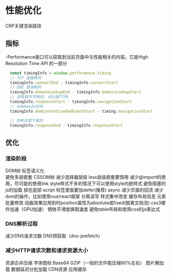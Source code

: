 # 性能优化

CRP关键渲染路径

## 指标

-Performance接口可以获取到当前页面中与性能相关的内容。它是High Resolution Time API 的一部分

```js
  const timingInfo = window.performance.timing
  // TCP 连接耗时
  timingInfo.connectEnd - timingInfo.connectStart
  // DNS 查询耗时
  timingInfo.domainLookupEnd - timingInfo.domainLookupStart
  // 获取首字节耗时，也叫做TTFB
  timingInfo.responseStart - timingInfo.navigationStart
  // domReady时间
  timingInfo.domContentLoadedEventStart - timing.navigationStart

  // DOM资源下载的
  timingInfo.responseEnd - timingInfo.responseStart
```

## 优化

### 渲染阶段

DOM树
  标签语义化  
  避免多层嵌套
CSSOM树
  减少选择器层级
  less层级嵌套要慎用
  减少@import的使用，尽可能的使用link
  style样式不多的情况下可以使用style内嵌样式
避免阻塞的js的加载
  放在底部  script 标签里面要加defer(推荐) async
减少页面的回流
  减少dom的操作，比如使用vue/react框架
  分离读写
  样式集中改变
  缓存布局信息
  元素批量修改
  动画效果应用到时position属性为absolute或fixed(脱离文档流)
  css3硬件加速（GPU加速）
  牺牲平滑度换取速度
  避免table布局和使用css的js表达式

### DNS解析过程

减少DNS请求次数
DNS预获取（dns-prefetch）

### 减少HTTP请求次数和请求资源大小

资源合并压缩
字体图标
Base64
GZIP（一般的文件能压缩60%左右）
图片懒加载
数据延迟分批加载
CDN资源
应用缓存
